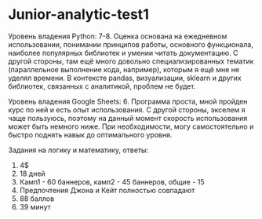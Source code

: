 # Junior-analytic-test1

Уровень владения Python:
7-8. Оценка основана на ежедневном использовании, понимании принципов работы, основного функционала, наиболее популярных библиотек и умении читать документацию.
С другой стороны, там ещё много довольно специализированных тематик (параллельное выполнение кода, например), которым я ещё мне не уделял времени.
В контексте pandas, визуализации, sklearn и других библиотек, связанных с аналитикой, проблем не будет.

Уровень владения Google Sheets:
6. Программа проста, мной пройден курс по ней и есть опыт использования. С другой стороны, экселем я чаще пользуюсь, поэтому на данный момент скорость использования может быть немного ниже. При необходимости, могу самостоятельно и быстро поднять навык до оптимального уровня. 

Задания на логику и математику, ответы:
1. 4$
2. 18 дней
3. Кaмп1 - 60 баннеров, кaмп2 - 45 баннеров, общие - 15
4. Предпочтения Джона и Кейт полностью совпадают
5. 88 баллов
6. 39 минут
